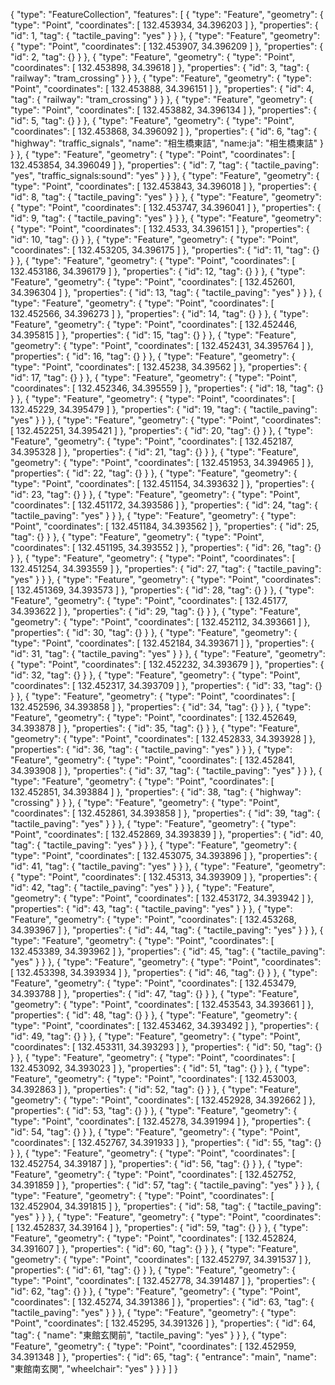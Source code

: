 {
  "type": "FeatureCollection",
  "features": [
    {
      "type": "Feature",
      "geometry": {
        "type": "Point",
        "coordinates": [
          132.453934,
          34.396203
        ]
      },
      "properties": {
        "id": 1,
        "tag": {
          "tactile_paving": "yes"
        }
      }
    },
    {
      "type": "Feature",
      "geometry": {
        "type": "Point",
        "coordinates": [
          132.453907,
          34.396209
        ]
      },
      "properties": {
        "id": 2,
        "tag": {}
      }
    },
    {
      "type": "Feature",
      "geometry": {
        "type": "Point",
        "coordinates": [
          132.453898,
          34.39618
        ]
      },
      "properties": {
        "id": 3,
        "tag": {
          "railway": "tram_crossing"
        }
      }
    },
    {
      "type": "Feature",
      "geometry": {
        "type": "Point",
        "coordinates": [
          132.453888,
          34.396151
        ]
      },
      "properties": {
        "id": 4,
        "tag": {
          "railway": "tram_crossing"
        }
      }
    },
    {
      "type": "Feature",
      "geometry": {
        "type": "Point",
        "coordinates": [
          132.453882,
          34.396134
        ]
      },
      "properties": {
        "id": 5,
        "tag": {}
      }
    },
    {
      "type": "Feature",
      "geometry": {
        "type": "Point",
        "coordinates": [
          132.453868,
          34.396092
        ]
      },
      "properties": {
        "id": 6,
        "tag": {
          "highway": "traffic_signals",
          "name": "相生橋東詰",
          "name:ja": "相生橋東詰"
        }
      }
    },
    {
      "type": "Feature",
      "geometry": {
        "type": "Point",
        "coordinates": [
          132.453854,
          34.396049
        ]
      },
      "properties": {
        "id": 7,
        "tag": {
          "tactile_paving": "yes",
          "traffic_signals:sound": "yes"
        }
      }
    },
    {
      "type": "Feature",
      "geometry": {
        "type": "Point",
        "coordinates": [
          132.453843,
          34.396018
        ]
      },
      "properties": {
        "id": 8,
        "tag": {
          "tactile_paving": "yes"
        }
      }
    },
    {
      "type": "Feature",
      "geometry": {
        "type": "Point",
        "coordinates": [
          132.453747,
          34.396041
        ]
      },
      "properties": {
        "id": 9,
        "tag": {
          "tactile_paving": "yes"
        }
      }
    },
    {
      "type": "Feature",
      "geometry": {
        "type": "Point",
        "coordinates": [
          132.4533,
          34.396151
        ]
      },
      "properties": {
        "id": 10,
        "tag": {}
      }
    },
    {
      "type": "Feature",
      "geometry": {
        "type": "Point",
        "coordinates": [
          132.453205,
          34.396175
        ]
      },
      "properties": {
        "id": 11,
        "tag": {}
      }
    },
    {
      "type": "Feature",
      "geometry": {
        "type": "Point",
        "coordinates": [
          132.453186,
          34.396179
        ]
      },
      "properties": {
        "id": 12,
        "tag": {}
      }
    },
    {
      "type": "Feature",
      "geometry": {
        "type": "Point",
        "coordinates": [
          132.452601,
          34.396304
        ]
      },
      "properties": {
        "id": 13,
        "tag": {
          "tactile_paving": "yes"
        }
      }
    },
    {
      "type": "Feature",
      "geometry": {
        "type": "Point",
        "coordinates": [
          132.452566,
          34.396273
        ]
      },
      "properties": {
        "id": 14,
        "tag": {}
      }
    },
    {
      "type": "Feature",
      "geometry": {
        "type": "Point",
        "coordinates": [
          132.452446,
          34.395815
        ]
      },
      "properties": {
        "id": 15,
        "tag": {}
      }
    },
    {
      "type": "Feature",
      "geometry": {
        "type": "Point",
        "coordinates": [
          132.452431,
          34.395764
        ]
      },
      "properties": {
        "id": 16,
        "tag": {}
      }
    },
    {
      "type": "Feature",
      "geometry": {
        "type": "Point",
        "coordinates": [
          132.45238,
          34.39562
        ]
      },
      "properties": {
        "id": 17,
        "tag": {}
      }
    },
    {
      "type": "Feature",
      "geometry": {
        "type": "Point",
        "coordinates": [
          132.452346,
          34.395559
        ]
      },
      "properties": {
        "id": 18,
        "tag": {}
      }
    },
    {
      "type": "Feature",
      "geometry": {
        "type": "Point",
        "coordinates": [
          132.45229,
          34.395479
        ]
      },
      "properties": {
        "id": 19,
        "tag": {
          "tactile_paving": "yes"
        }
      }
    },
    {
      "type": "Feature",
      "geometry": {
        "type": "Point",
        "coordinates": [
          132.452251,
          34.395421
        ]
      },
      "properties": {
        "id": 20,
        "tag": {}
      }
    },
    {
      "type": "Feature",
      "geometry": {
        "type": "Point",
        "coordinates": [
          132.452187,
          34.395328
        ]
      },
      "properties": {
        "id": 21,
        "tag": {}
      }
    },
    {
      "type": "Feature",
      "geometry": {
        "type": "Point",
        "coordinates": [
          132.451953,
          34.394965
        ]
      },
      "properties": {
        "id": 22,
        "tag": {}
      }
    },
    {
      "type": "Feature",
      "geometry": {
        "type": "Point",
        "coordinates": [
          132.451154,
          34.393632
        ]
      },
      "properties": {
        "id": 23,
        "tag": {}
      }
    },
    {
      "type": "Feature",
      "geometry": {
        "type": "Point",
        "coordinates": [
          132.451172,
          34.393586
        ]
      },
      "properties": {
        "id": 24,
        "tag": {
          "tactile_paving": "yes"
        }
      }
    },
    {
      "type": "Feature",
      "geometry": {
        "type": "Point",
        "coordinates": [
          132.451184,
          34.393562
        ]
      },
      "properties": {
        "id": 25,
        "tag": {}
      }
    },
    {
      "type": "Feature",
      "geometry": {
        "type": "Point",
        "coordinates": [
          132.451195,
          34.393552
        ]
      },
      "properties": {
        "id": 26,
        "tag": {}
      }
    },
    {
      "type": "Feature",
      "geometry": {
        "type": "Point",
        "coordinates": [
          132.451254,
          34.393559
        ]
      },
      "properties": {
        "id": 27,
        "tag": {
          "tactile_paving": "yes"
        }
      }
    },
    {
      "type": "Feature",
      "geometry": {
        "type": "Point",
        "coordinates": [
          132.451369,
          34.393573
        ]
      },
      "properties": {
        "id": 28,
        "tag": {}
      }
    },
    {
      "type": "Feature",
      "geometry": {
        "type": "Point",
        "coordinates": [
          132.45177,
          34.393622
        ]
      },
      "properties": {
        "id": 29,
        "tag": {}
      }
    },
    {
      "type": "Feature",
      "geometry": {
        "type": "Point",
        "coordinates": [
          132.452112,
          34.393661
        ]
      },
      "properties": {
        "id": 30,
        "tag": {}
      }
    },
    {
      "type": "Feature",
      "geometry": {
        "type": "Point",
        "coordinates": [
          132.452184,
          34.393671
        ]
      },
      "properties": {
        "id": 31,
        "tag": {
          "tactile_paving": "yes"
        }
      }
    },
    {
      "type": "Feature",
      "geometry": {
        "type": "Point",
        "coordinates": [
          132.452232,
          34.393679
        ]
      },
      "properties": {
        "id": 32,
        "tag": {}
      }
    },
    {
      "type": "Feature",
      "geometry": {
        "type": "Point",
        "coordinates": [
          132.452317,
          34.393709
        ]
      },
      "properties": {
        "id": 33,
        "tag": {}
      }
    },
    {
      "type": "Feature",
      "geometry": {
        "type": "Point",
        "coordinates": [
          132.452596,
          34.393858
        ]
      },
      "properties": {
        "id": 34,
        "tag": {}
      }
    },
    {
      "type": "Feature",
      "geometry": {
        "type": "Point",
        "coordinates": [
          132.452649,
          34.393878
        ]
      },
      "properties": {
        "id": 35,
        "tag": {}
      }
    },
    {
      "type": "Feature",
      "geometry": {
        "type": "Point",
        "coordinates": [
          132.452833,
          34.393928
        ]
      },
      "properties": {
        "id": 36,
        "tag": {
          "tactile_paving": "yes"
        }
      }
    },
    {
      "type": "Feature",
      "geometry": {
        "type": "Point",
        "coordinates": [
          132.452841,
          34.393908
        ]
      },
      "properties": {
        "id": 37,
        "tag": {
          "tactile_paving": "yes"
        }
      }
    },
    {
      "type": "Feature",
      "geometry": {
        "type": "Point",
        "coordinates": [
          132.452851,
          34.393884
        ]
      },
      "properties": {
        "id": 38,
        "tag": {
          "highway": "crossing"
        }
      }
    },
    {
      "type": "Feature",
      "geometry": {
        "type": "Point",
        "coordinates": [
          132.452861,
          34.393858
        ]
      },
      "properties": {
        "id": 39,
        "tag": {
          "tactile_paving": "yes"
        }
      }
    },
    {
      "type": "Feature",
      "geometry": {
        "type": "Point",
        "coordinates": [
          132.452869,
          34.393839
        ]
      },
      "properties": {
        "id": 40,
        "tag": {
          "tactile_paving": "yes"
        }
      }
    },
    {
      "type": "Feature",
      "geometry": {
        "type": "Point",
        "coordinates": [
          132.453075,
          34.393896
        ]
      },
      "properties": {
        "id": 41,
        "tag": {
          "tactile_paving": "yes"
        }
      }
    },
    {
      "type": "Feature",
      "geometry": {
        "type": "Point",
        "coordinates": [
          132.45313,
          34.393909
        ]
      },
      "properties": {
        "id": 42,
        "tag": {
          "tactile_paving": "yes"
        }
      }
    },
    {
      "type": "Feature",
      "geometry": {
        "type": "Point",
        "coordinates": [
          132.453172,
          34.393942
        ]
      },
      "properties": {
        "id": 43,
        "tag": {
          "tactile_paving": "yes"
        }
      }
    },
    {
      "type": "Feature",
      "geometry": {
        "type": "Point",
        "coordinates": [
          132.453268,
          34.393967
        ]
      },
      "properties": {
        "id": 44,
        "tag": {
          "tactile_paving": "yes"
        }
      }
    },
    {
      "type": "Feature",
      "geometry": {
        "type": "Point",
        "coordinates": [
          132.453389,
          34.393962
        ]
      },
      "properties": {
        "id": 45,
        "tag": {
          "tactile_paving": "yes"
        }
      }
    },
    {
      "type": "Feature",
      "geometry": {
        "type": "Point",
        "coordinates": [
          132.453398,
          34.393934
        ]
      },
      "properties": {
        "id": 46,
        "tag": {}
      }
    },
    {
      "type": "Feature",
      "geometry": {
        "type": "Point",
        "coordinates": [
          132.453479,
          34.393788
        ]
      },
      "properties": {
        "id": 47,
        "tag": {}
      }
    },
    {
      "type": "Feature",
      "geometry": {
        "type": "Point",
        "coordinates": [
          132.453543,
          34.393661
        ]
      },
      "properties": {
        "id": 48,
        "tag": {}
      }
    },
    {
      "type": "Feature",
      "geometry": {
        "type": "Point",
        "coordinates": [
          132.453462,
          34.393492
        ]
      },
      "properties": {
        "id": 49,
        "tag": {}
      }
    },
    {
      "type": "Feature",
      "geometry": {
        "type": "Point",
        "coordinates": [
          132.453311,
          34.393293
        ]
      },
      "properties": {
        "id": 50,
        "tag": {}
      }
    },
    {
      "type": "Feature",
      "geometry": {
        "type": "Point",
        "coordinates": [
          132.453092,
          34.393023
        ]
      },
      "properties": {
        "id": 51,
        "tag": {}
      }
    },
    {
      "type": "Feature",
      "geometry": {
        "type": "Point",
        "coordinates": [
          132.453003,
          34.392863
        ]
      },
      "properties": {
        "id": 52,
        "tag": {}
      }
    },
    {
      "type": "Feature",
      "geometry": {
        "type": "Point",
        "coordinates": [
          132.452928,
          34.392662
        ]
      },
      "properties": {
        "id": 53,
        "tag": {}
      }
    },
    {
      "type": "Feature",
      "geometry": {
        "type": "Point",
        "coordinates": [
          132.45278,
          34.391994
        ]
      },
      "properties": {
        "id": 54,
        "tag": {}
      }
    },
    {
      "type": "Feature",
      "geometry": {
        "type": "Point",
        "coordinates": [
          132.452767,
          34.391933
        ]
      },
      "properties": {
        "id": 55,
        "tag": {}
      }
    },
    {
      "type": "Feature",
      "geometry": {
        "type": "Point",
        "coordinates": [
          132.452754,
          34.39187
        ]
      },
      "properties": {
        "id": 56,
        "tag": {}
      }
    },
    {
      "type": "Feature",
      "geometry": {
        "type": "Point",
        "coordinates": [
          132.452752,
          34.391859
        ]
      },
      "properties": {
        "id": 57,
        "tag": {
          "tactile_paving": "yes"
        }
      }
    },
    {
      "type": "Feature",
      "geometry": {
        "type": "Point",
        "coordinates": [
          132.452904,
          34.391815
        ]
      },
      "properties": {
        "id": 58,
        "tag": {
          "tactile_paving": "yes"
        }
      }
    },
    {
      "type": "Feature",
      "geometry": {
        "type": "Point",
        "coordinates": [
          132.452837,
          34.39164
        ]
      },
      "properties": {
        "id": 59,
        "tag": {}
      }
    },
    {
      "type": "Feature",
      "geometry": {
        "type": "Point",
        "coordinates": [
          132.452824,
          34.391607
        ]
      },
      "properties": {
        "id": 60,
        "tag": {}
      }
    },
    {
      "type": "Feature",
      "geometry": {
        "type": "Point",
        "coordinates": [
          132.452797,
          34.391537
        ]
      },
      "properties": {
        "id": 61,
        "tag": {}
      }
    },
    {
      "type": "Feature",
      "geometry": {
        "type": "Point",
        "coordinates": [
          132.452778,
          34.391487
        ]
      },
      "properties": {
        "id": 62,
        "tag": {}
      }
    },
    {
      "type": "Feature",
      "geometry": {
        "type": "Point",
        "coordinates": [
          132.45274,
          34.391386
        ]
      },
      "properties": {
        "id": 63,
        "tag": {
          "tactile_paving": "yes"
        }
      }
    },
    {
      "type": "Feature",
      "geometry": {
        "type": "Point",
        "coordinates": [
          132.45295,
          34.391326
        ]
      },
      "properties": {
        "id": 64,
        "tag": {
          "name": "東館玄関前",
          "tactile_paving": "yes"
        }
      }
    },
    {
      "type": "Feature",
      "geometry": {
        "type": "Point",
        "coordinates": [
          132.452959,
          34.391348
        ]
      },
      "properties": {
        "id": 65,
        "tag": {
          "entrance": "main",
          "name": "東館南玄関",
          "wheelchair": "yes"
        }
      }
    }
  ]
}
